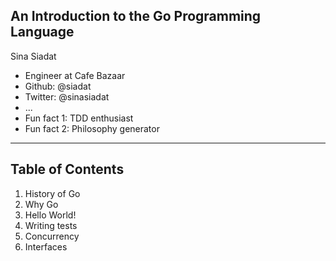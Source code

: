 ## An Introduction to the Go Programming Language

Sina Siadat

* Engineer at Cafe Bazaar
* Github: @siadat
* Twitter: @sinasiadat
* ...
* Fun fact 1: TDD enthusiast
* Fun fact 2: Philosophy generator

---

## Table of Contents

1.  History of Go
2.  Why Go
3.  Hello World!
4.  Writing tests
5.  Concurrency
6.  Interfaces
